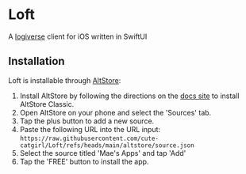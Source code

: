# Loft
A [logiverse](https://www.logiverse.social/) client for iOS written in SwiftUI

## Installation
Loft is installable through [AltStore](https://altstore.io/):

1. Install AltStore by following the directions on the [docs site](https://faq.altstore.io/) to install AltStore Classic.
2. Open AltStore on your phone and select the 'Sources' tab.
3. Tap the plus button to add a new source.
4. Paste the following URL into the URL input: `https://raw.githubusercontent.com/cute-catgirl/Loft/refs/heads/main/altstore/source.json`
5. Select the source titled 'Mae's Apps' and tap 'Add'
6. Tap the 'FREE' button to install the app.
